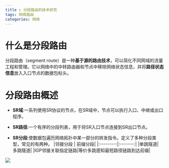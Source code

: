 ```yaml
---
title : 分段路由的技术研究
tags: 网络路由
categories: 网络
---
```




# 什么是分段路由

分段路由（segment route）是一种**基于源的路由技术**，可以简化不同网域的流量工程和管理。它以网络中的中转路由器和节点中移除网络状态信息，并将**路径状态信息**放入入口节点的数据包标头。

# 分段路由概述
- **SR域**:一系列使用SR协议的节点，在SR域中，节点可以执行入口、中继或出口程序。

- **SR路径**:一个有序的分段列表，用于将SR入口节点连接到SR出口节点。

- **SR分段**:使数据包遍历网络拓扑中某一部分的转发指令。定义了多种分段类型，常见的有两种。
  |邻接分段 | 前缀分段|
  |:--------:|:-------:|
  |单跳隧道| 多跳隧道|
  |IGP邻接关联指定链路|等价多跳感知最短路径链路到达前缀|

![](../../image/segmentRoute/Segment%20route%20overview.png)

